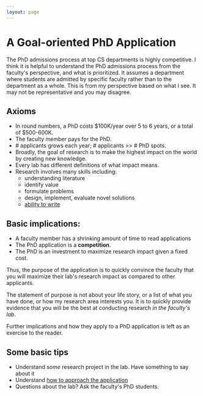 ```yaml
---
layout: page
---
```



# A Goal-oriented PhD Application


The PhD admissions process at top CS departments is highly competitive.
I think it is helpful to understand the PhD admissions process from the faculty's perspective,
and what is prioritized.   It assumes a department where students are admitted by specific faculty rather than to the department as a whole.
This is from my perspective based on what I see. It may not be representative and you may disagree.

## Axioms

* In round numbers, a PhD costs $100K/year over 5 to 6 years, or a total of $500-600K.   
* The faculty member pays for the PhD.
* \# applicants grows each year; # applicants >> # PhD spots.
* Broadly, the goal of research is to make the highest impact on the world by creating new knowledge.
* Every lab has different definitions of what impact means.
* Research involves many skills including:
  * understanding literature
  * identify value
  * formulate problems
  * design, implement, evaluate novel solutions
  * [ability to write](https://www.youtube.com/watch?v=vtIzMaLkCaM)

## Basic implications:

* A faculty member has a shrinking amount of time to read applications
* The PhD application is a **competition**.
* The PhD is an investment to maximize research impact given a fixed cost.

Thus, the purpose of the application is to quickly convince the faculty that you will maximize
their lab's research impact as compared to other applicants.

The statement of purpose is not about your life story, or a list of what you have done, or how my research area interests you.
It is to quickly provide evidence that you will be the best at conducting research _in the faculty's lab_.

Further implications and how they apply to a PhD application is left as an exercise to the reader.

## Some basic tips

* Understand _some_ research project in the lab.   Have something to say about it
* Understand [how to approach the application](https://www.youtube.com/playlist?list=PLe9dkYfBBHFkJUmqluDocwGuxaZ3y5Zkm)
* Questions about the lab?  Ask the faculty's PhD students.


